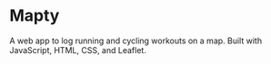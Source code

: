 # Mapty
A web app to log running and cycling workouts on a map. Built with JavaScript, HTML, CSS, and Leaflet.
